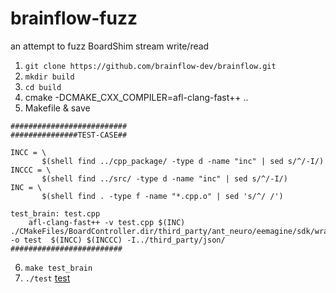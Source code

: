 # brainflow-fuzz
an attempt to fuzz BoardShim stream write/read 

1) `git clone https://github.com/brainflow-dev/brainflow.git`
2) `mkdir build`
3) `cd build`
4) cmake -DCMAKE_CXX_COMPILER=afl-clang-fast++ ..
5) Makefile & save

```
##########################
###############TEST-CASE##

INCC = \
       $(shell find ../cpp_package/ -type d -name "inc" | sed s/^/-I/)
INCCC = \
       $(shell find ../src/ -type d -name "inc" | sed s/^/-I/)
INC = \
       $(shell find . -type f -name "*.cpp.o" | sed 's/^/ /')

test_brain: test.cpp
	afl-clang-fast++ -v test.cpp $(INC) ./CMakeFiles/BoardController.dir/third_party/ant_neuro/eemagine/sdk/wrapper.cc.o -o test  $(INCC) $(INCCC) -I../third_party/json/
#########################
```
6) `make test_brain`
7) `./test` [test](./test.cpp)
